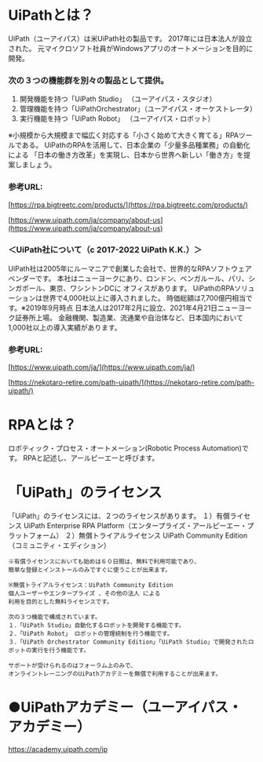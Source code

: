 # UiPathとは？
UiPath（ユーアイパス）は米UiPath社の製品です。
2017年には日本法人が設立された。
元マイクロソフト社員がWindowsアプリのオートメーションを目的に開発。
### 次の３つの機能群を別々の製品として提供。
1. 開発機能を持つ「UiPath Studio」     （ユーアイパス・スタジオ）
2. 管理機能を持つ「UiPathOrchestrator」（ユーアイパス・オーケストレータ）
3. 実行機能を持つ「UiPath Robot」      （ユーアイパス・ロボット）

※小規模から大規模まで幅広く対応する「小さく始めて大きく育てる」RPAツールである。
UiPathのRPAを活用して、日本企業の「少量多品種業務」の自動化による
「日本の働き方改革」を実現し、日本から世界へ新しい「働き方」を提案しましょう。

### 参考URL:
[https://rpa.bigtreetc.com/products/](https://rpa.bigtreetc.com/products/) 

[https://www.uipath.com/ja/company/about-us](https://www.uipath.com/ja/company/about-us) 

### ＜UiPath社について（c 2017-2022 UiPath K.K.）＞
UiPath社は2005年にルーマニアで創業した会社で、世界的なRPAソフトウェアベンダーです。
本社はニューヨークにあり、ロンドン、ベンガルール、パリ、シンガポール、東京、ワシントンDCに
オフィスがあります。
UiPathのRPAソリューションは世界で4,000社以上に導入されました。
時価総額は7,700億円相当です。※2019年9月時点
日本法人は2017年2月に設立、2021年4月21日ニューヨーク証券所上場。
金融機関、製造業、流通業や自治体など、日本国内において1,000社以上の導入実績があります。

### 参考URL:
[https://www.uipath.com/ja/](https://www.uipath.com/ja/) 

[https://nekotaro-retire.com/path-uipath/](https://nekotaro-retire.com/path-uipath/)

# RPAとは？
ロボティック・プロセス・オートメーション(Robotic Process Automation)です。
RPAと記述し、アールピーエーと呼びます。

# 「UiPath」のライセンス
「UiPath」のライセンスには、２つのライセンスがあります。
１）有償ライセンス
    UiPath Enterprise RPA Platform（エンタープライズ・アールピーエー・プラットフォーム）
２）無償トライアルライセンス
    UiPath Community Edition（コミュニティ・エディション）

    ※有償ライセンスにおいても始めは６０日間は、無料で利用可能であり、
    簡単な登録とインストールのみですぐに使うことが出来ます。

    ※無償トライアルライセンス：UiPath Community Edition
    個人ユーザーやエンタープライズ 、その他の法人 による
    利用を目的とした無料ライセンスです。

    次の３つ機能で構成されています。
    １．「UiPath Studio」自動化するロボットを開発する機能です。
    ２．「UiPath Robot」 ロボットの管理統制を行う機能です。
    ３．「UiPath Orchestrator Community Edition」「UiPath Studio」で開発されたロボットの実行を行う機能です。

    サポートが受けられるのはフォーラム上のみで、
    オンライントレーニングのUiPathアカデミーを無償で利用することが出来ます。

# ●UiPathアカデミー（ユーアイパス・アカデミー）
https://academy.uipath.com/jp


